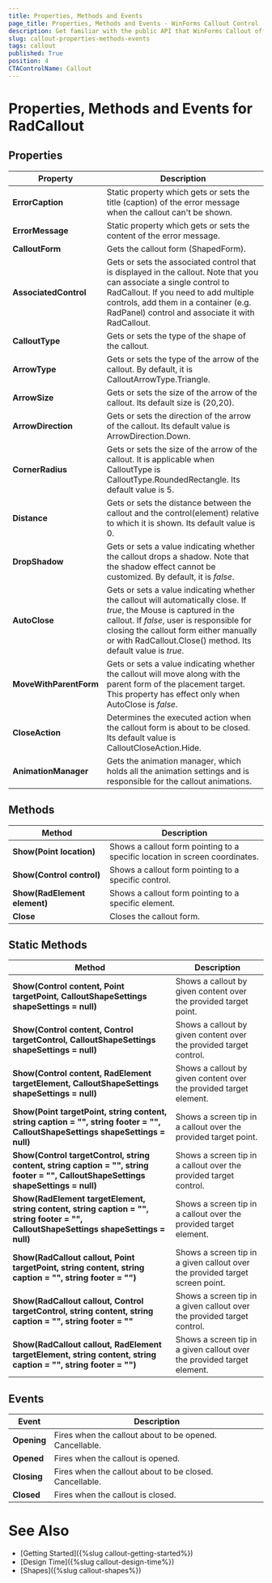 ```yaml
---
title: Properties, Methods and Events
page_title: Properties, Methods and Events - WinForms Callout Control
description: Get familiar with the public API that WinForms Callout offers.   
slug: callout-properties-methods-events
tags: callout
published: True
position: 4 
CTAControlName: Callout
---
```


# Properties, Methods and Events for RadCallout

## Properties  

|Property|Description|
|----|----|
|**ErrorCaption**|Static property which gets or sets the title (caption) of the error message when the callout can't be shown.|
|**ErrorMessage**|Static property which gets or sets the content of the error message.|
|**CalloutForm**|Gets the callout form (ShapedForm).|
|**AssociatedControl**|Gets or sets the associated control that is displayed in the callout. Note that you can associate a single control to RadCallout. If you need to add multiple controls, add them in a container (e.g. RadPanel) control and associate it with RadCallout.|
|**CalloutType**|Gets or sets the type of the shape of the callout.|
|**ArrowType**|Gets or sets the type of the arrow of the callout. By default, it is CalloutArrowType.Triangle.|
|**ArrowSize**|Gets or sets the size of the arrow of the callout. Its default size is (20,20).|
|**ArrowDirection**|Gets or sets the direction of the arrow of the callout. Its default value is ArrowDirection.Down.|
|**CornerRadius**|Gets or sets the size of the arrow of the callout. It is applicable when CalloutType is CalloutType.RoundedRectangle. Its default value is 5.|
|**Distance**|Gets or sets the distance between the callout and the control(element) relative to which it is shown. Its default value is 0.|
|**DropShadow**|Gets or sets a value indicating whether the callout drops a shadow. Note that the shadow effect cannot be customized. By default, it is *false*.|
|**AutoClose**|Gets or sets a value indicating whether the callout will automatically close. If *true*, the Mouse is captured in the callout. If *false*, user is responsible for closing the callout form either manually or with RadCallout.Close() method. Its default value is *true*.|
|**MoveWithParentForm**|Gets or sets a value indicating whether the callout will move along with the parent form of the placement target. This property has effect only when AutoClose is *false*.|
|**CloseAction**|Determines the executed action when the callout form is about to be closed. Its default value is CalloutCloseAction.Hide.|
|**AnimationManager**|Gets the animation manager, which holds all the animation settings and is responsible for the callout animations.|

## Methods

|Method|Description|
|----|----|
|**Show(Point location)**|Shows a callout form pointing to a specific location in screen coordinates.|
|**Show(Control control)**|Shows a callout form pointing to a specific control.|
|**Show(RadElement element)**|Shows a callout form pointing to a specific element.|
|**Close**|Closes the callout form.|

## Static Methods

|Method|Description|
|----|----|
|**Show(Control content, Point targetPoint, CalloutShapeSettings shapeSettings = null)**|Shows a callout by given content over the provided target point.|
|**Show(Control content, Control targetControl, CalloutShapeSettings shapeSettings = null)**|Shows a callout by given content over the provided target control.|
|**Show(Control content, RadElement targetElement, CalloutShapeSettings shapeSettings = null)**|Shows a callout by given content over the provided target element.|
|**Show(Point targetPoint, string content, string caption = "", string footer = "", CalloutShapeSettings shapeSettings = null)**|Shows a screen tip in a callout over the provided target point.|
|**Show(Control targetControl, string content, string caption = "", string footer = "", CalloutShapeSettings shapeSettings = null)**|Shows a screen tip in a callout over the provided target control.|
|**Show(RadElement targetElement, string content, string caption = "", string footer = "",  CalloutShapeSettings shapeSettings = null)**|Shows a screen tip in a callout over the provided target element.|
|**Show(RadCallout callout, Point targetPoint, string content, string caption = "", string footer = "")**|Shows a screen tip in a given callout over the provided target screen point.|
|**Show(RadCallout callout, Control targetControl, string content, string caption = "", string footer = ""**|Shows a screen tip in a given callout over the provided target control.|
|**Show(RadCallout callout, RadElement targetElement, string content, string caption = "", string footer = "")**|Shows a screen tip in a given callout over the provided target element.|

## Events

|Event|Description|
|----|----|
|**Opening**|Fires when the callout about to be opened. Cancellable.|
|**Opened**|Fires when the callout is opened.|
|**Closing**|Fires when the callout about to be closed. Cancellable.|
|**Closed**|Fires when the callout is closed.| 

# See Also

* [Getting Started]({%slug callout-getting-started%})
* [Design Time]({%slug callout-design-time%})
* [Shapes]({%slug callout-shapes%}) 
 
        
